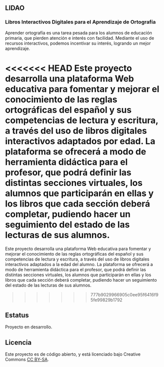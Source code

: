 ## LIDAO

### Libros Interactivos Digitales para el Aprendizaje de Ortografía

Aprender ortografía es una tarea pesada para los alumnos de educación primaria, que pierden atención e interés con facilidad. Mediante el uso de recursos interactivos, podemos incentivar su interés, logrando un mejor aprendizaje.

<<<<<<< HEAD
Este proyecto desarrolla una plataforma Web educativa para fomentar y mejorar el conocimiento de las reglas ortográficas del español y sus competencias de lectura y escritura, a través del uso de libros digitales interactivos adaptados por edad. La plataforma se ofrecerá a modo de herramienta didáctica para el profesor, que podrá definir las distintas secciones virtuales, los alumnos que participarán en ellas y los libros que cada sección deberá completar, pudiendo hacer un seguimiento del estado de las lecturas de sus alumnos.
=======
Este proyecto desarrolla una plataforma Web educativa para fomentar y mejorar el conocimiento de las reglas ortográficas del español y sus competencias de lectura y escritura, a través del uso de libros digitales interactivos adaptados a la edad del alumno. La plataforma se ofrecerá a modo de herramienta didáctica para el profesor, que podrá definir las distintas secciones virtuales, los alumnos que participarán en ellas y los libros que cada sección deberá completar, pudiendo hacer un seguimiento del estado de las lecturas de sus alumnos.
>>>>>>> 777b9029966905c0ee95f6416f95fe99829b1792

## Estatus

Proyecto en desarrollo.

## Licencia

Este proyecto es de código abierto, y está licenciado bajo Creative Commons [CC BY-SA](https://creativecommons.org/licenses/by-sa/3.0/es/).
